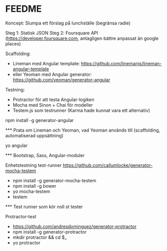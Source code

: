 FEEDME
======

Koncept: Slumpa ett förslag på lunchställe (begränsa radie)

Steg 1: Statisk JSON
Steg 2: Foursquare API (https://developer.foursquare.com, antagligen bättre anpassat än google places) 

Scaffolding:
- Lineman med Angular template: https://github.com/linemanjs/lineman-angular-template
- eller Yeoman med Angular generator: https://github.com/yeoman/generator-angular

Testning:
- Protractor för att testa Angular-logiken
- Mocha med Sinon + Chai för modeller
- Testem.js som testrunner (Karma hade kunnat vara ett alternativ)



npm install -g generator-angular

*** Prata om Lineman och Yeoman, vad Yeoman används till (scaffolding, automatiserad uppsättning)



yo angular

*** Bootstrap, Sass, Angular-moduler



Enhetstestning test-runner https://github.com/callumlocke/generator-mocha-testem
- npm install -g generator-mocha-testem
- npm install -g bower
- yo mocha-testem
- testem

*** Test runner som kör noll st tester



Protractor-test
- https://github.com/andresdominguez/generator-protractor
- npm install -g generator-protractor
- mkdir protractor && cd $_
- yo protractor